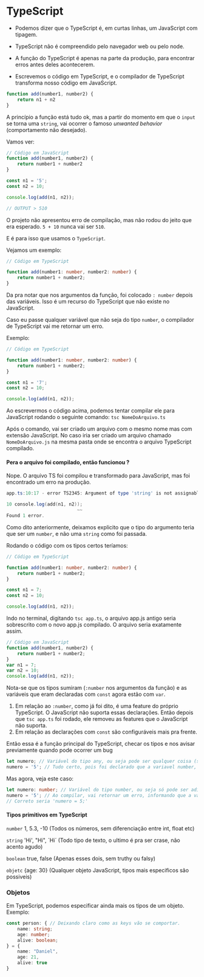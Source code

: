 # TypeScript

- Podemos dizer que o TypeScript é, em curtas linhas, um JavaScript com tipagem. 
- TypeScript não é compreendido pelo navegador web ou pelo node.

- A função do TypeScript é apenas na parte da produção, para encontrar erros antes deles acontecerem.
- Escrevemos o código em TypeScript, e o compilador de TypeScript transforma nosso código em JavaScript.

```javascript
function add(number1, number2) {
    return n1 + n2
}
```

A princípio a função está tudo ok, mas a partir do momento em que o `input` se torna uma `string`, vai ocorrer o famoso *unwanted behavior* (comportamento não desejado).

Vamos ver:

```javascript
// Código em JavaScript
function add(number1, number2) {
    return number1 + number2
}

const n1 = '5';
const n2 = 10;

console.log(add(n1, n2));

// OUTPUT > 510
```

O projeto não apresentou erro de compilação, mas não rodou do jeito que era esperado. `5 + 10` nunca vai ser `510`.

E é para isso que usamos o `TypeScript`.

Vejamos um exemplo:

```typescript
// Código em TypeScript

function add(number1: number, number2: number) {
    return number1 + number2;
}
```

Da pra notar que nos argumentos da função, foi colocado `: number` depois das variáveis. Isso é um recurso do TypeScript que não existe no JavaScript.

Caso eu passe qualquer variável que não seja do tipo `number`, o compilador de TypeScript vai me retornar um erro.

Exemplo: 

```typescript
// Código em TypeScript

function add(number1: number, number2: number) {
    return number1 + number2;
}

const n1 = '7';
const n2 = 10;

console.log(add(n1, n2));
```

Ao escrevermos o código acima, podemos tentar compilar ele para JavaScript rodando o seguinte comando: `tsc NomeDoArquivo.ts`

Após o comando, vai ser criado um arquivo com o mesmo nome mas com extensão JavaScript. No caso iria ser criado um arquivo chamado `NomeDoArquivo.js` na mesma pasta onde se encontra o arquivo TypeScript compilado.

#### Pera o arquivo foi compilado, então funcionou ?

Nope. O arquivo TS foi compilou e transformado para JavaScript, mas foi encontrado um erro na produção.

```powershell
app.ts:10:17 - error TS2345: Argument of type 'string' is not assignable to parameter of type 'number'.

10 console.log(add(n1, n2));
                          ~~
Found 1 error.                          
```

Como dito anteriormente, deixamos explicito que o tipo do argumento teria que ser um `number`, e não uma `string` como foi passada.

Rodando o código com os tipos certos teríamos:

```typescript
// Código em TypeScript

function add(number1: number, number2: number) {
    return number1 + number2;
}

const n1 = 7;
const n2 = 10;

console.log(add(n1, n2));
```

Indo no terminal, digitando `tsc app.ts`, o arquivo app.js antigo seria sobrescrito com o novo app.js compilado. O arquivo seria exatamente assim.

```javascript
// Código em JavaScript
function add(number1, number2) {
    return number1 + number2;
}
var n1 = 7;
var n2 = 10;
console.log(add(n1, n2));

```

Nota-se que os tipos sumiram (`:number` nos argumentos da função) e as variáveis que eram declaradas com `const` agora estão com `var`.

1. Em relação ao `:number`, como já foi dito, é uma feature do próprio TypeScript. O JavaScript não suporta essas declarações. Então depois que `tsc app.ts` foi rodado, ele removeu as features que o JavaScript não suporta.
2. Em relação as declarações com `const` são configuráveis mais pra frente.

Então essa é a função principal do TypeScript, checar os tipos e nos avisar previamente quando pode ocorrer um bug

```typescript
let numero; // Variável do tipo any, ou seja pode ser qualquer coisa (string, number, boolean etc)
numero = '5'; // Tudo certo, pois foi declarado que a variavel number, apesar do nome pode ser qualquer coisa
```

Mas agora, veja este caso:

```typescript
let numero: number; // Variável do tipo number, ou seja só pode ser adicionado valores do tipo number.
numero = '5'; // Ao compilar, vai retornar um erro, informando que a variavel numero tem que ser do tipo number.
// Correto seria 'numero = 5;'
```

#### Tipos primitivos em TypeScript

`number`		1, 5.3, -10 (Todos os números, sem diferenciação entre int, float etc)

`string`		'Hi', "Hi", ´Hi´ (Todo tipo de texto, o ultimo é pra ser crase, não acento agudo)

`boolean`		true, false (Apenas esses dois, sem truthy ou falsy)

`objetc`		{age: 30} (Qualquer objeto JavaScript, tipos mais especificos são possiveis)

### Objetos

Em TypeScript, podemos especificar ainda mais os tipos de um objeto. Exemplo:

```typescript
const person: { // Deixando claro como as keys vão se comportar.
    name: string;
    age: number;
    alive: boolean;
} = {
    name: "Daniel",
    age: 21,
    alive: true
}
```

 